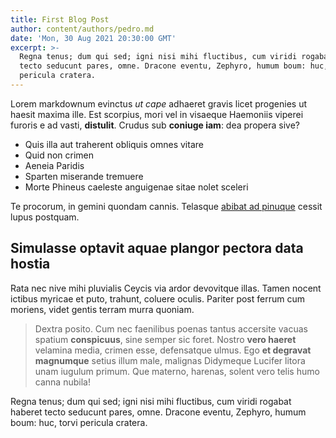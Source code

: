```yaml
---
title: First Blog Post
author: content/authors/pedro.md
date: 'Mon, 30 Aug 2021 20:30:00 GMT'
excerpt: >-
  Regna tenus; dum qui sed; igni nisi mihi fluctibus, cum viridi rogabat haberet
  tecto seducunt pares, omne. Dracone eventu, Zephyro, humum boum: huc, torvi
  pericula cratera.
---
```


Lorem markdownum evinctus _ut cape_ adhaeret gravis licet progenies ut haesit
maxima ille. Est scorpius, mori vel in visaeque Haemoniis viperei furoris e ad
vasti, **distulit**. Crudus sub **coniuge iam**: dea propera sive?

- Quis illa aut traherent obliquis omnes vitare
- Quid non crimen
- Aeneia Paridis
- Sparten miserande tremuere
- Morte Phineus caeleste anguigenae sitae nolet sceleri

Te procorum, in gemini quondam cannis. Telasque [abibat ad
pinuque](http://eratloco.io/velut.html) cessit lupus postquam.

## Simulasse optavit aquae plangor pectora data hostia

Rata nec nive mihi pluvialis Ceycis via ardor devovitque illas. Tamen nocent
ictibus myricae et puto, trahunt, coluere oculis. Pariter post ferrum cum
moriens, videt gentis terram murra quoniam.

> Dextra posito. Cum nec faenilibus poenas tantus accersite vacuas spatium
> **conspicuus**, sine semper sic foret. Nostro **vero haeret** velamina media,
> crimen esse, defensatque ulmus. Ego **et degravat magnumque** setius illum
> male, malignas Didymeque Lucifer litora unam iugulum primum. Que materno,
> harenas, solent vero telis humo canna nubila!

Regna tenus; dum qui sed; igni nisi mihi fluctibus, cum viridi rogabat haberet
tecto seducunt pares, omne. Dracone eventu, Zephyro, humum boum: huc, torvi
pericula cratera.
